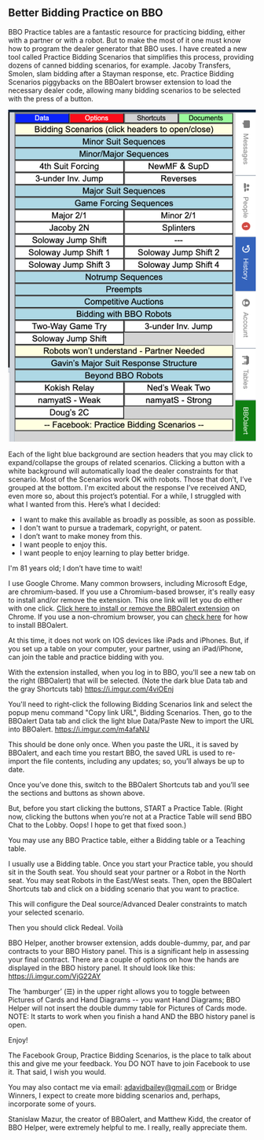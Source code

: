 ## Better Bidding Practice on BBO

BBO Practice tables are a fantastic resource for practicing bidding, either with a partner or with a robot. But to make the most of it one must know how to program the dealer generator that BBO uses. I have created a new tool called Practice Bidding Scenarios that simplifies this process, providing dozens of canned bidding scenarios, for example. Jacoby Transfers, Smolen, slam bidding after a Stayman response, etc. Practice Bidding Scenarios piggybacks on the BBOalert browser extension to load the necessary dealer code, allowing many bidding scenarios to be selected with the press of a button.  

![](/images/PBS-Shortcuts.png)

Each of the light blue background are section headers that you may click to expand/collapse the groups of related scenarios.  Clicking a button with a white background will automatically load the dealer constraints for that scenario.
Most of the Scenarios work OK with robots.  Those that don’t, I’ve grouped at the bottom.
I'm excited about the response I’ve received AND, even more so, about this project’s potential. For a while, I struggled with what I wanted from this.  Here’s what I decided:

- I want to make this available as broadly as possible, as soon as possible.  
- I don't want to pursue a trademark, copyright, or patent.
- I don’t want to make money from this.
- I want people to enjoy this.
- I want people to enjoy learning to play better bridge.

I'm 81 years old; I don’t have time to wait!

I use Google Chrome.  Many common browsers, including Microsoft Edge, are chromium-based. If you use a Chromium-based browser, it's really easy to install and/or remove the extension. This one link will let you do either with one click. <a href="https://chrome.google.com/webstore/detail/bboalert/bjgihidachainhhhilkeemegdhehnlcf">Click here to install or remove the BBOalert extension</a> on Chrome. If you use a non-chromium browser, you can <a href="https://github.com/stanmaz/BBOalert/blob/master/README.md#installation">check here</a> for how to install BBOalert.




At this time, it does not work on IOS devices like iPads and iPhones.  But, if you set up a table on your computer, your partner, using an iPad/iPhone, can join the table and practice bidding with you.


With the extension installed, when you log in to BBO, you'll see a new tab on the right (BBOalert) that will be selected.  (Note the dark blue Data tab and the gray Shortcuts tab)
https://i.imgur.com/4viOEnj





You'll need to right-click the following Bidding Scenarios link and select the popup menu command "Copy link URL", Bidding Scenarios.  Then, go to the BBOalert Data tab and click the light blue Data/Paste New to import the URL into BBOalert.
https://i.imgur.com/m4afaNU







This should be done only once. When you paste the URL, it is saved by BBOalert, and each time you restart BBO, the saved URL is used to re-import the file contents, including any updates; so, you’ll always be up to date.


Once you’ve done this, switch to the BBOalert Shortcuts tab and you’ll see the sections and buttons as shown above.


But, before you start clicking the buttons, START a Practice Table.  (Right now, clicking the buttons when you’re not at a Practice Table will send BBO Chat to the Lobby.  Oops!  I hope to get that fixed soon.)






You may use any BBO Practice table, either a Bidding table or a Teaching table.


I usually use a Bidding table.  Once you start your Practice table, you should sit in the South seat.  You should seat your partner or a Robot in the North seat.  You may seat Robots in the East/West seats.  Then, open the BBOalert Shortcuts tab and click on a bidding scenario that you want to practice.


This will configure the Deal source/Advanced Dealer constraints to match your selected scenario.


Then you should click Redeal.  Voilà


BBO Helper, another browser extension, adds double-dummy, par, and par contracts to your BBO History panel.  This is a significant help in assessing your final contract.  There are a couple of options on how the hands are displayed in the BBO history panel.  It should look like this: https://i.imgur.com/VjG22AY



The ‘hamburger’ (☰) in the upper right allows you to toggle between Pictures of Cards and Hand Diagrams -- you want Hand Diagrams; BBO Helper will not insert the double dummy table for Pictures of Cards mode.  NOTE: It starts to work when you finish a hand AND the BBO history panel is open.


Enjoy!


The Facebook Group, Practice Bidding Scenarios, is the place to talk about this and give me your feedback.   You DO NOT have to join Facebook to use it.  That said, I wish you would.


You may also contact me via email: adavidbailey@gmail.com or Bridge Winners,  I expect to create more bidding scenarios and, perhaps, incorporate some of yours.


Stanislaw Mazur, the creator of BBOalert, and Matthew Kidd, the creator of BBO Helper, were extremely helpful to me.  I really, really appreciate them.
